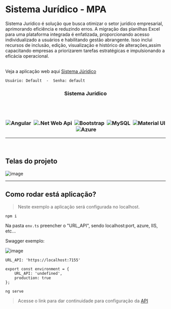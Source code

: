 
<h1>Sistema Jurídico - MPA</h1>
Sistema Jurídico é solução que busca otimizar o setor jurídico empresarial, aprimorando eficiência e reduzindo erros. A migração das planilhas Excel para uma plataforma integrada é enfatizada, proporcionando acesso individualizado a usuários e habilitando gestão abrangente. Isso inclui recursos de inclusão, edição, visualização e histórico de alterações,assim capacitando empresas a priorizarem tarefas estratégicas e impulsionando a eficácia operacional.
<br><br>

Veja a aplicação web aqui [Sistema Júridico](https://sistema-juridico.vercel.app/)

`
Usuário: Default  - 
Senha: default
`

<h3 align="center">Sistema Jurídico

  
 <br><br>
 
![Angular](https://img.shields.io/badge/-Angular15-05122A?style=flat&logo=angular)&nbsp;
![.Net Web Api](https://img.shields.io/badge/-.netWebApi-05122A?style=flat&logo=dotnet)&nbsp;
![Bootstrap](https://img.shields.io/badge/-Bootstrap-05122A?style=flat&logo=bootstrap)&nbsp;
![MySQL](https://img.shields.io/badge/-MySQL-05122A?style=flat&logo=mysql)&nbsp;
![Material UI](https://img.shields.io/badge/-MaterialUI-05122A?style=flat&logo=materialui)&nbsp;
![Azure](https://img.shields.io/badge/-Azure-05122A?style=flat&logo=azure)&nbsp;
</h3>
<hr>
<br>

## Telas do projeto
![image](https://github.com/Valdoveste/Sistema-Juridico/assets/62577482/9420c796-af5f-4dc1-aa9f-fcd976f7bedb)

<hr>

<h2>Como rodar está aplicação?</h2>

> Neste exemplo a aplicação será configurada no localhost.

`
npm i
`

Na pasta `env.ts` preencher o "URL_API", sendo localhost:port, azure, IIS, etc...

Swagger exemplo:

![image](https://github.com/Valdoveste/Sistema-Juridico/assets/62577482/ec593f47-87df-4a13-8890-b6a72a4d0bcb)

`
URL_API: 'https://localhost:7155'
`

```
export const environment = {
    URL_API: 'undefined',
    production: true
};
```

`
ng serve
`


> Acesse o link para dar continuidade para configuração da [API](https://github.com/Valdoveste/Sistema-JuridicoWebApi/tree/main)


